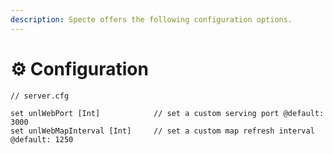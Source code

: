 ```yaml
---
description: Specte offers the following configuration options.
---
```


# ⚙ Configuration

```js-templates
// server.cfg

set unlWebPort [Int]            // set a custom serving port @default: 3000
set unlWebMapInterval [Int]     // set a custom map refresh interval @default: 1250

```

